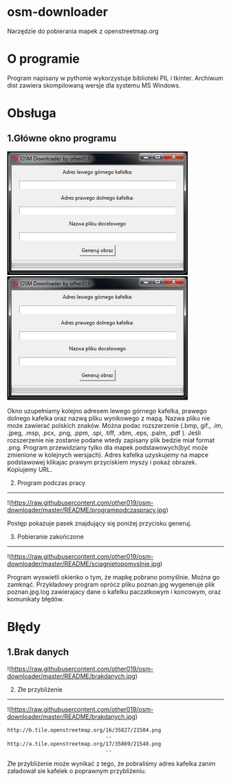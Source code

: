 osm-downloader
==============

Narzędzie do pobierania mapek z openstreetmap.org

O programie
===========
Program napisany w pythonie wykorzystuje biblioteki PIL i tkinter.  Archiwum dist zawiera skompilowaną wersje dla systemu MS Windows.

Obsługa
===============
1.Główne okno programu
----------------------
![](https://raw.githubusercontent.com/other019/osm-downloader/master/README/mainwindow.jpg)
![](/README/mainwindow.jpg)

Okno uzupełniamy kolejno adresem lewego górnego kafelka, prawego dolnego kafelka oraz nazwą pliku wynikowego z mapą. Nazwa pliku nie może zawierać polskich znaków. Można podac rozszerzenie (.bmp, gif., .im, .jpeg, .msp, .pcx, .png, .ppm, .spi, .tiff, .xbm, .eps, .palm, .pdf ). Jeśli rozszerzenie nie zostanie podane wtedy zapisany plik bedzie miał format .png.
Program przewidziany tylko dla mapek podstawowych(być może zmienione w kolejnych wersjach). Adres kafelka uzyskujemy na mapce podstawowej klikajac prawym przyciskiem myszy i pokaż obrazek. Kopiujemy URL.

2. Program podczas pracy
----------------------------------
!(https://raw.githubusercontent.com/other019/osm-downloader/master/README/programpodczaspracy.jpg)

Postęp pokazuje pasek znajdujący się poniżej przycisku generuj.

3. Pobieranie zakończone
----------------------------------
!(https://raw.githubusercontent.com/other019/osm-downloader/master/README/sciagnietopomyslnie.jpg)

Program wyswietli okienko o tym, że mapkę pobrano pomyślnie. Można go zamknąć. Przykładowy program oprócz pliku poznan.jpg wygeneruje plik poznan.jpg.log zawierajacy dane o kafelku paczatkowym i koncowym, oraz komunikaty błędów.

Błędy
========================
1.Brak danych
-----------------------
!(https://raw.githubusercontent.com/other019/osm-downloader/master/README/brakdanych.jpg)

2. Złe przybliżenie
----------------------------
!(https://raw.githubusercontent.com/other019/osm-downloader/master/README/brakdanych.jpg)

```
http://b.tile.openstreetmap.org/16/35827/21504.png
                                --
http://a.tile.openstreetmap.org/17/35869/21548.png
                                --
```
Złe przybliżenie może wynikać z tego, że pobraliśmy adres kafelka zanim załadował sie kafelek o poprawnym przybliżeniu.


